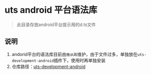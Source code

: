 # uts android 平台语法库

> 此目录存放android平台提示用的d.ts文件

## 说明

1. andorid平台的语法库目前由`施从政`维护，由于文件过多，单独放在`uts-development-android`插件下，使用时再单独安装
2. 仓库路径：[uts-development-android](http://git.dcloud.io/ide-extensions/uts-development-android/tree/uniappx-lib/uts-types/app-android)